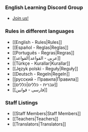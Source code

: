 ### English Learning Discord Group

* [Join us!](https://discord.gg/RtuAAmv)

### Rules in different languages

* [[English - Rules|Rules]]
* [[Español - Reglas|Reglas]]
* [[Português - Regras|Regras]]
* [[عربى - القواعد|القواعد]]
* [[Türkçe - Kurallar|Kurallar]]
* [[Język polski - Reguły|Reguły]]
* [[Deutsch - Regeln|Regeln]]
* [[русский - Правила|Правила]]
* [[עִברִית - כללים|כללים]]
* [[فارسی - قوانین]]

### Staff Listings

* [[Staff Members|Staff Members]]
* [[Teachers|Teachers]]
* [[Translators|Translators]]

